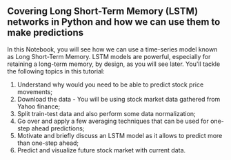 ## Covering Long Short-Term Memory (LSTM) networks in Python and how we can use them to make predictions

In this Notebook, you will see how we can use a time-series model known as Long Short-Term Memory. LSTM models are powerful, especially for retaining a long-term memory, by design, as you will see later. You'll tackle the following topics in this tutorial:
1. Understand why would you need to be able to predict stock price movements;
2. Download the data - You will be using stock market data gathered from Yahoo finance;
3. Split train-test data and also perform some data normalization;
4. Go over and apply a few averaging techniques that can be used for one-step ahead predictions;
5. Motivate and briefly discuss an LSTM model as it allows to predict more than one-step ahead;
6. Predict and visualize future stock market with current data.

